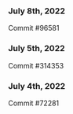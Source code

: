 ### July 8th, 2022

Commit #96581

### July 5th, 2022

Commit #314353


### July 4th, 2022

Commit #72281
